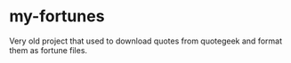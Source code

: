 my-fortunes
===========

Very old project that used to download quotes from quotegeek and format them as fortune files.



